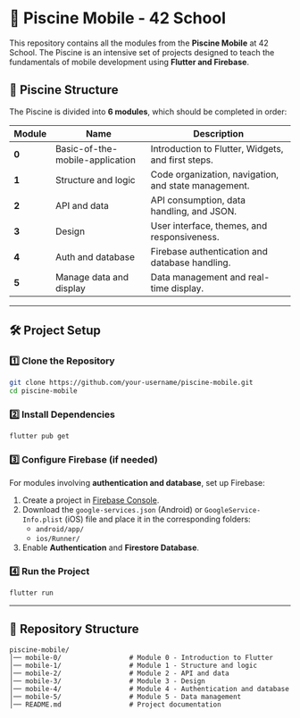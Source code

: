 # 📱 Piscine Mobile - 42 School

This repository contains all the modules from the **Piscine Mobile** at 42 School. The Piscine is an intensive set of projects designed to teach the fundamentals of mobile development using **Flutter and Firebase**.

## 📌 Piscine Structure
The Piscine is divided into **6 modules**, which should be completed in order:

| Module  | Name | Description |
|---------|---------------------------------|------------------------------------------------------|
| **0**   | Basic-of-the-mobile-application | Introduction to Flutter, Widgets, and first steps. |
| **1**   | Structure and logic | Code organization, navigation, and state management. |
| **2**   | API and data | API consumption, data handling, and JSON. |
| **3**   | Design | User interface, themes, and responsiveness. |
| **4**   | Auth and database | Firebase authentication and database handling. |
| **5**   | Manage data and display | Data management and real-time display. |

---

## 🛠️ Project Setup

### **1️⃣ Clone the Repository**
```sh
git clone https://github.com/your-username/piscine-mobile.git
cd piscine-mobile
```

### **2️⃣ Install Dependencies**
```sh
flutter pub get
```

### **3️⃣ Configure Firebase (if needed)**
For modules involving **authentication and database**, set up Firebase:
1. Create a project in [Firebase Console](https://console.firebase.google.com/).
2. Download the `google-services.json` (Android) or `GoogleService-Info.plist` (iOS) file and place it in the corresponding folders:
   - `android/app/`
   - `ios/Runner/`
3. Enable **Authentication** and **Firestore Database**.

### **4️⃣ Run the Project**
```sh
flutter run
```

---

## 📂 Repository Structure
```
piscine-mobile/
│── mobile-0/                 # Module 0 - Introduction to Flutter
│── mobile-1/                 # Module 1 - Structure and logic
│── mobile-2/                 # Module 2 - API and data
│── mobile-3/                 # Module 3 - Design
│── mobile-4/                 # Module 4 - Authentication and database
│── mobile-5/                 # Module 5 - Data management
│── README.md                 # Project documentation
```

